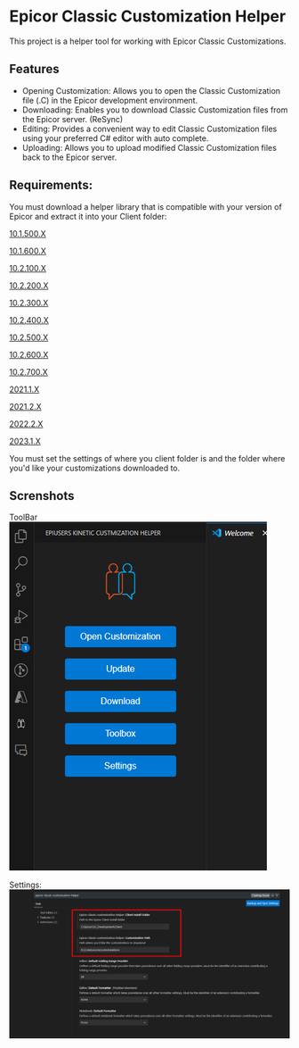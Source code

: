 # Epicor Classic Customization Helper

This project is a helper tool for working with Epicor Classic Customizations.

## Features

- Opening Customization: Allows you to open the Classic Customization file (.C) in the Epicor development environment.
- Downloading: Enables you to download Classic Customization files from the Epicor server. (ReSync)
- Editing: Provides a convenient way to edit Classic Customization files using your preferred C# editor with auto complete.
- Uploading: Allows you to upload modified Classic Customization files back to the Epicor server.

## Requirements:
You must download a helper library that is compatible with your version of Epicor and extract it into your Client folder:

[10.1.500.X](https://github.com/josegomez/Epicor_Editor_Helper_Library_Binaries/raw/master/CustomizationHelper.10.1.500.X.zip)

[10.1.600.X](https://github.com/josegomez/Epicor_Editor_Helper_Library_Binaries/raw/master/CustomizationHelper.10.1.600.X.zip)

[10.2.100.X](https://github.com/josegomez/Epicor_Editor_Helper_Library_Binaries/raw/master/CustomizationHelper.10.2.100.X.zip)

[10.2.200.X](https://github.com/josegomez/Epicor_Editor_Helper_Library_Binaries/raw/master/CustomizationHelper.10.2.200.X.zip)

[10.2.300.X](https://github.com/josegomez/Epicor_Editor_Helper_Library_Binaries/raw/master/CustomizationHelper.10.2.300.X.zip)

[10.2.400.X](https://github.com/josegomez/Epicor_Editor_Helper_Library_Binaries/raw/master/CustomizationHelper.10.2.400.X.zip)

[10.2.500.X](https://github.com/josegomez/Epicor_Editor_Helper_Library_Binaries/raw/master/CustomizationHelper.10.2.500.X.zip)

[10.2.600.X](https://github.com/josegomez/Epicor_Editor_Helper_Library_Binaries/raw/master/CustomizationHelper.10.2.600.X.zip)

[10.2.700.X](https://github.com/josegomez/Epicor_Editor_Helper_Library_Binaries/raw/master/CustomizationHelper.10.2.700.X.zip)

[2021.1.X](https://github.com/josegomez/Epicor_Editor_Helper_Library_Binaries/raw/master/CustomizationHelper.2021.1.X.zip)

[2021.2.X](https://github.com/josegomez/Epicor_Editor_Helper_Library_Binaries/raw/master/CustomizationHelper.2021.2.X.zip)

[2022.2.X](https://github.com/josegomez/Epicor_Editor_Helper_Library_Binaries/raw/master/CustomizationHelper.2022.2.X.zip)

[2023.1.X](https://github.com/josegomez/Epicor_Editor_Helper_Library_Binaries/raw/master/CustomizationHelper.2023.1.X.zip)

You must set the settings of where you client folder is and the folder where you'd like your customizations downloaded to.

## Screnshots

ToolBar 
![Toolbar](./media/ExtensionSS.png)

Settings:
![Settings](./media/Settings.png)
